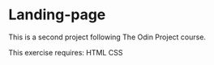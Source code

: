# Landing-page

This is a second project following The Odin Project course.

This exercise requires:
HTML
CSS
